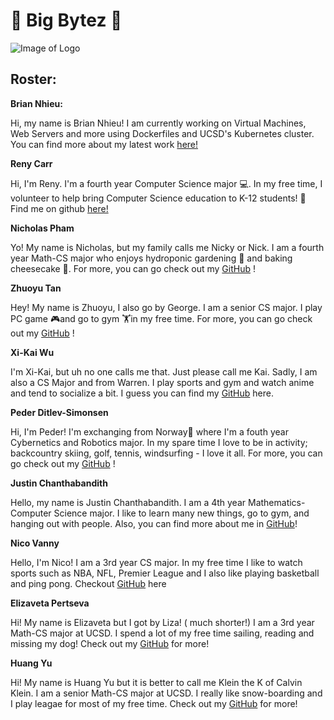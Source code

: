 [//]: # (Your team page should have the team name, brand, any values you think are important, and a roster of all the team members.  The roster should provide a brief overview of each member with a link to their personal Github page.  The team page can include humor or whatever culture makes sense to your team, but keep it reasonable as it may be shown to others. )
[//]: # (Team Name)
# 🍔 Big Bytez 🍔

![Image of Logo](https://user-images.githubusercontent.com/59597109/137429983-a2631d73-4d88-4641-91b4-4eddcb8d11bf.png)



[//]: # (Brand)

[//]: # (Values you think are important)
[//]: # (roster- this should provide a bried overview of each memeber and a link to their personal github page.)

## Roster:

**Brian Nhieu:**

Hi, my name is Brian Nhieu! I am currently working on Virtual Machines, Web Servers and more using Dockerfiles and UCSD's Kubernetes cluster. You can find more about 
my latest work [here!](https://github.com/nhieubrian)

**Reny Carr**

Hi, I'm Reny. I'm a fourth year Computer Science major 💻. In my free time, I volunteer to help bring Computer Science education to K-12 students! 🏫 Find me on github [here!](https://github.com/renaissancejlc)

**Nicholas Pham**

Yo! My name is Nicholas, but my family calls me Nicky or Nick. I am a fourth year Math-CS major who enjoys hydroponic gardening 🌱 and baking cheesecake 🎂. For more, you can go check out my [GitHub](https://github.com/nlpham) !

**Zhuoyu Tan**

Hey! My name is Zhuoyu, I also go by George. I am a senior CS major. I play PC game 🎮and go to gym 🏋️in my free time. For more, you can go check out my [GitHub](georgetanUCSD) !

**Xi-Kai Wu**

I'm Xi-Kai, but uh no one calls me that.  Just please call me Kai.  Sadly, I am also a CS Major and from Warren. I play sports and gym and watch anime and tend to socialize a bit.  I guess you can find my [GitHub](https://github.com/skaiwu) here.

**Peder Ditlev-Simonsen**

Hi, I'm Peder! I'm exchanging from Norway🎅 where I'm a fouth year Cybernetics and Robotics major. In my spare time I love to be in activity; backcountry skiing, golf, tennis, windsurfing - I love it all. For more, you can go check out my [GitHub](https://github.com/PederDDS/This-is-me/blob/newBranch/index.md) !

**Justin Chanthabandith**

Hello, my name is Justin Chanthabandith. I am a 4th year Mathematics-Computer Science major. I like to learn many new things, go to gym, and hanging out with people. Also, you can find more about me in [GitHub](https://github.com/thejustinrock)!

**Nico Vanny**

Hello, I'm Nico! I am a 3rd year CS major. In my free time I like to watch sports such as NBA, NFL, Premier League and I also like playing basketball and ping pong.  Checkout [GitHub](https://github.com/nvanny) here

**Elizaveta Pertseva** 

Hi! My name is Elizaveta but I got by Liza! ( much shorter!) I am a 3rd year Math-CS major at UCSD. I spend a lot of my free time sailing, reading and missing my dog! Check out my [GitHub](https://github.com/limpa105) for more!

**Huang Yu** 

Hi! My name is Huang Yu but it is better to call me Klein the K of Calvin Klein. I am a senior Math-CS major at UCSD. I really like snow-boarding and I play leagae for most of my free time. Check out my [GitHub](https://github.com/KKlein99) for more!
